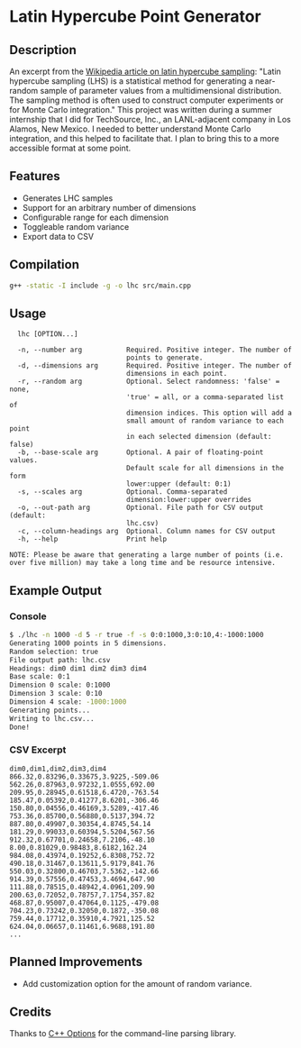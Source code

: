 # Latin Hypercube Point Generator

## Description

An excerpt from the [Wikipedia article on latin hypercube sampling](https://en.wikipedia.org/wiki/Latin_hypercube_sampling#cite_note-C3M-1): "Latin hypercube sampling (LHS) is a statistical method for generating a near-random sample of parameter values from a multidimensional distribution. The sampling method is often used to construct computer experiments or for Monte Carlo integration." This project was written during a summer internship that I did for TechSource, Inc., an LANL-adjacent company in Los Alamos, New Mexico. I needed to better understand Monte Carlo integration, and this helped to facilitate that. I plan to bring this to a more accessible format at some point.

## Features

-   Generates LHC samples
-   Support for an arbitrary number of dimensions
-   Configurable range for each dimension
-   Toggleable random variance
-   Export data to CSV

## Compilation

```bash
g++ -static -I include -g -o lhc src/main.cpp
```

## Usage

```
  lhc [OPTION...]

  -n, --number arg           Required. Positive integer. The number of
                             points to generate.
  -d, --dimensions arg       Required. Positive integer. The number of
                             dimensions in each point.
  -r, --random arg           Optional. Select randomness: 'false' = none,
                             'true' = all, or a comma-separated list of
                             dimension indices. This option will add a
                             small amount of random variance to each point
                             in each selected dimension (default: false)
  -b, --base-scale arg       Optional. A pair of floating-point values.
                             Default scale for all dimensions in the form
                             lower:upper (default: 0:1)
  -s, --scales arg           Optional. Comma-separated
                             dimension:lower:upper overrides
  -o, --out-path arg         Optional. File path for CSV output (default:
                             lhc.csv)
  -c, --column-headings arg  Optional. Column names for CSV output
  -h, --help                 Print help

NOTE: Please be aware that generating a large number of points (i.e. over five million) may take a long time and be resource intensive.
```

## Example Output

### Console

```bash
$ ./lhc -n 1000 -d 5 -r true -f -s 0:0:1000,3:0:10,4:-1000:1000
Generating 1000 points in 5 dimensions.
Random selection: true
File output path: lhc.csv
Headings: dim0 dim1 dim2 dim3 dim4
Base scale: 0:1
Dimension 0 scale: 0:1000
Dimension 3 scale: 0:10
Dimension 4 scale: -1000:1000
Generating points...
Writing to lhc.csv...
Done!
```

### CSV Excerpt

```csv
dim0,dim1,dim2,dim3,dim4
866.32,0.83296,0.33675,3.9225,-509.06
562.26,0.87963,0.97232,1.0555,692.00
209.95,0.28945,0.61518,6.4720,-763.54
185.47,0.05392,0.41277,8.6201,-306.46
150.80,0.04556,0.46169,3.5289,-417.46
753.36,0.85700,0.56880,0.5137,394.72
887.80,0.49907,0.30354,4.8745,54.14
181.29,0.99033,0.60394,5.5204,567.56
912.32,0.67701,0.24658,7.2106,-48.10
8.00,0.81029,0.98483,8.6182,162.24
984.08,0.43974,0.19252,6.8308,752.72
490.18,0.31467,0.13611,5.9179,841.76
550.03,0.32800,0.46703,7.5362,-142.66
914.39,0.57556,0.47453,3.4694,647.90
111.88,0.78515,0.48942,4.0961,209.90
200.63,0.72052,0.78757,7.1754,357.82
468.87,0.95007,0.47064,0.1125,-479.08
704.23,0.73242,0.32050,0.1872,-350.08
759.44,0.17712,0.35910,4.7921,125.52
624.04,0.06657,0.11461,6.9688,191.80
...
```

## Planned Improvements

-   Add customization option for the amount of random variance.

## Credits

Thanks to [C++ Options](https://github.com/jarro2783/cxxopts) for the command-line parsing library.
